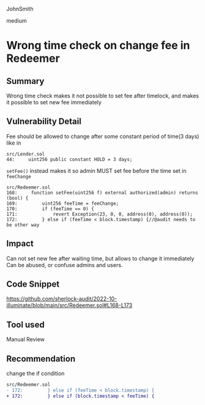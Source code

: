 JohnSmith

medium

# Wrong time check on change fee in Redeemer

## Summary
Wrong time check makes it not possible to set fee after timelock, and makes it possible to set new fee immediately 
## Vulnerability Detail

Fee should be allowed to change after some constant period of time(3 days) like in
```solidity
src/Lender.sol
44:     uint256 public constant HOLD = 3 days;
```

`setFee()`  instead makes it so admin MUST set fee before the time set in `feeChange`
```solidity
src/Redeemer.sol
168:     function setFee(uint256 f) external authorized(admin) returns (bool) {
169:         uint256 feeTime = feeChange;
170:         if (feeTime == 0) {
171:             revert Exception(23, 0, 0, address(0), address(0));
172:         } else if (feeTime < block.timestamp) {//@audit needs to be other way
```

## Impact
Can not set new fee after waiting time, but allows to change it immediately
Can be abused, or confuse admins and users.
## Code Snippet
https://github.com/sherlock-audit/2022-10-illuminate/blob/main/src/Redeemer.sol#L168-L173
## Tool used

Manual Review

## Recommendation
change the if condition
```diff
src/Redeemer.sol
- 172:         } else if (feeTime < block.timestamp) {
+ 172:         } else if (block.timestamp < feeTime) {

```